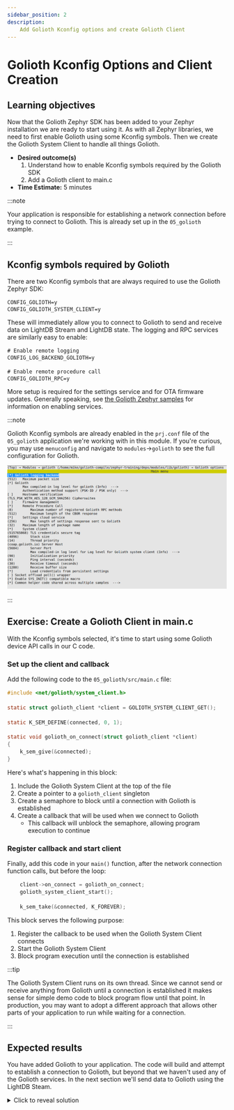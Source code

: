 ```yaml
---
sidebar_position: 2
description:
    Add Golioth Kconfig options and create Golioth Client
---
```


# Golioth Kconfig Options and Client Creation

## Learning objectives

Now that the Golioth Zephyr SDK has been added to your Zephyr installation we
are ready to start using it. As with all Zephyr libraries, we need to first
enable Golioth using some Kconfig symbols. Then we create the Golioth System
Client to handle all things Golioth.

* **Desired outcome(s)**
  1. Understand how to enable Kconfig symbols required by the Golioth SDK
  2. Add a Golioth client to main.c
* **Time Estimate:** 5 minutes

:::note

Your application is responsible for establishing a network connection before
trying to connect to Golioth. This is already set up in the `05_golioth`
example.

:::

## Kconfig symbols required by Golioth

There are two Kconfig symbols that are always required to use the Golioth Zephyr
SDK:

```kconfig
CONFIG_GOLIOTH=y
CONFIG_GOLIOTH_SYSTEM_CLIENT=y
```

These will immediately allow you to connect to Golioth to send and receive data
on LightDB Stream and LightDB state. The logging and RPC services are similarly
easy to enable:

```
# Enable remote logging
CONFIG_LOG_BACKEND_GOLIOTH=y

# Enable remote procedure call
CONFIG_GOLIOTH_RPC=y
```

More setup is required for the settings service and for OTA firmware updates.
Generally speaking, see [the Golioth Zephyr
samples](https://github.com/golioth/golioth-zephyr-sdk/tree/main/samples) for
information on enabling services.

:::note

Golioth Kconfig symbols are already enabled in the `prj.conf` file of the
`05_golioth` application we're working with in this module. If you're curious,
you may use `menuconfig` and navigate to `modules`&rarr;`golioth` to see the
full configuration for Golioth.

![Golioth menuconfig options](./assets/golioth_menuconfig_options.jpg)

:::

## Exercise: Create a Golioth Client in main.c

With the Kconfig symbols selected, it's time to start using some Golioth device
API calls in our C code.

### Set up the client and callback

Add the following code to the `05_golioth/src/main.c` file:

```c
#include <net/golioth/system_client.h>

static struct golioth_client *client = GOLIOTH_SYSTEM_CLIENT_GET();

static K_SEM_DEFINE(connected, 0, 1);

static void golioth_on_connect(struct golioth_client *client)
{
	k_sem_give(&connected);
}
```

Here's what's happening in this block:

1. Include the Golioth System Client at the top of the file
2. Create a pointer to a `golioth_client` singleton
3. Create a semaphore to block until a connection with Golioth is established
4. Create a callback that will be used when we connect to Golioth
    * This callback will unblock the semaphore, allowing program execution to
      continue

### Register callback and start client

Finally, add this code in your `main()` function, after the network connection
function calls, but before the loop:

```c
	client->on_connect = golioth_on_connect;
	golioth_system_client_start();

	k_sem_take(&connected, K_FOREVER);
```

This block serves the following purpose:

1. Register the callback to be used when the Golioth System Client connects
2. Start the Golioth System Client
3. Block program execution until the connection is established

:::tip

The Golioth System Client runs on its own thread. Since we cannot send or
receive anything from Golioth until a connection is established it makes sense
for simple demo code to block program flow until that point. In production, you
may want to adopt a different approach that allows other parts of your
application to run while waiting for a connection.

:::

## Expected results

You have added Golioth to your application. The code will build and attempt to
establish a connection to Golioth, but beyond that we haven't used any of the
Golioth services. In the next section we'll send data to Golioth using the
LightDB Steam.

<details>
    <summary>Click to reveal solution</summary>

Here is an excerpt from `main.c` that includes the added code from this section:
```c
#include <net/golioth/system_client.h> /* already included in earlier */

static struct golioth_client *client = GOLIOTH_SYSTEM_CLIENT_GET();

static K_SEM_DEFINE(connected, 0, 1);

static void golioth_on_connect(struct golioth_client *client)
{
	k_sem_give(&connected);
}

/* Main function */
void main(void)
{
	int ret;

	if (!device_is_ready(led1.port)) {
		return;
	}

	ret = gpio_pin_configure_dt(&led1, GPIO_OUTPUT_ACTIVE);
	if (ret < 0) {
		return;
	}

	/* Start timer-based LED blinker */
	k_timer_start(&my_timer, K_MSEC(200), K_MSEC(200));

	/* Start network connection (if necessary) */
#ifdef CONFIG_BOARD_NRF7002DK_NRF5340_CPUAPP
	wifi_connect();
#else
	if (IS_ENABLED(CONFIG_GOLIOTH_SAMPLES_COMMON)) {
		net_connect();
	}
#endif

	client->on_connect = golioth_on_connect;
	golioth_system_client_start();

	k_sem_take(&connected, K_FOREVER);

	int counter = 0;

	while (1) {
		printk("This is the main loop: %d\n", counter);
		++counter;
		k_msleep(SLEEP_TIME_MS);
	}
}
```

</details>
